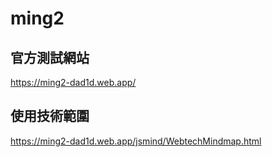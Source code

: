 # ming2

## 官方測試網站
https://ming2-dad1d.web.app/  

## 使用技術範圍
https://ming2-dad1d.web.app/jsmind/WebtechMindmap.html  
